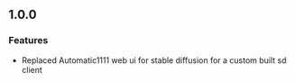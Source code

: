 ## 1.0.0

### Features

- Replaced Automatic1111 web ui for stable diffusion for a custom built sd client